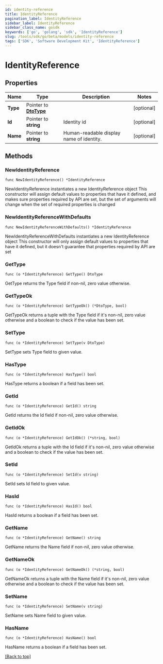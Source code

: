 ```yaml
---
id: identity-reference
title: IdentityReference
pagination_label: IdentityReference
sidebar_label: IdentityReference
sidebar_class_name: gosdk
keywords: ['go', 'golang', 'sdk', 'IdentityReference'] 
slug: /tools/sdk/go/beta/models/identity-reference
tags: ['SDK', 'Software Development Kit', 'IdentityReference']
---
```


# IdentityReference

## Properties

Name | Type | Description | Notes
------------ | ------------- | ------------- | -------------
**Type** | Pointer to [**DtoType**](DtoType) |  | [optional] 
**Id** | Pointer to **string** | Identity id | [optional] 
**Name** | Pointer to **string** | Human-readable display name of identity. | [optional] 

## Methods

### NewIdentityReference

`func NewIdentityReference() *IdentityReference`

NewIdentityReference instantiates a new IdentityReference object
This constructor will assign default values to properties that have it defined,
and makes sure properties required by API are set, but the set of arguments
will change when the set of required properties is changed

### NewIdentityReferenceWithDefaults

`func NewIdentityReferenceWithDefaults() *IdentityReference`

NewIdentityReferenceWithDefaults instantiates a new IdentityReference object
This constructor will only assign default values to properties that have it defined,
but it doesn't guarantee that properties required by API are set

### GetType

`func (o *IdentityReference) GetType() DtoType`

GetType returns the Type field if non-nil, zero value otherwise.

### GetTypeOk

`func (o *IdentityReference) GetTypeOk() (*DtoType, bool)`

GetTypeOk returns a tuple with the Type field if it's non-nil, zero value otherwise
and a boolean to check if the value has been set.

### SetType

`func (o *IdentityReference) SetType(v DtoType)`

SetType sets Type field to given value.

### HasType

`func (o *IdentityReference) HasType() bool`

HasType returns a boolean if a field has been set.

### GetId

`func (o *IdentityReference) GetId() string`

GetId returns the Id field if non-nil, zero value otherwise.

### GetIdOk

`func (o *IdentityReference) GetIdOk() (*string, bool)`

GetIdOk returns a tuple with the Id field if it's non-nil, zero value otherwise
and a boolean to check if the value has been set.

### SetId

`func (o *IdentityReference) SetId(v string)`

SetId sets Id field to given value.

### HasId

`func (o *IdentityReference) HasId() bool`

HasId returns a boolean if a field has been set.

### GetName

`func (o *IdentityReference) GetName() string`

GetName returns the Name field if non-nil, zero value otherwise.

### GetNameOk

`func (o *IdentityReference) GetNameOk() (*string, bool)`

GetNameOk returns a tuple with the Name field if it's non-nil, zero value otherwise
and a boolean to check if the value has been set.

### SetName

`func (o *IdentityReference) SetName(v string)`

SetName sets Name field to given value.

### HasName

`func (o *IdentityReference) HasName() bool`

HasName returns a boolean if a field has been set.


[[Back to top]](#) 



